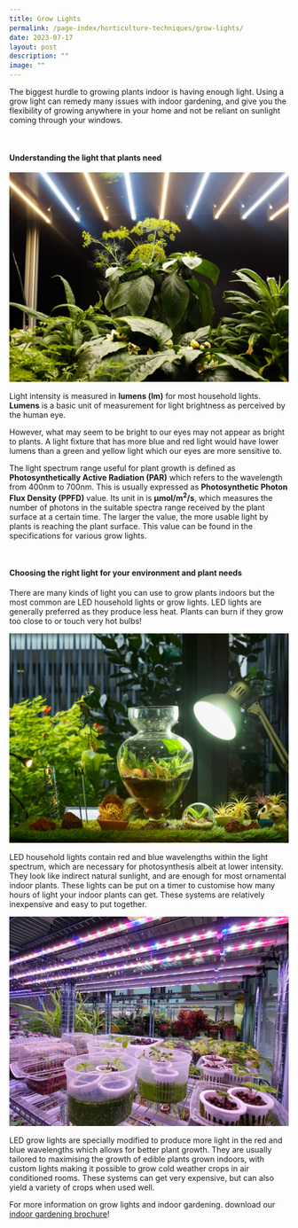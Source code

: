 ```yaml
---
title: Grow Lights
permalink: /page-index/horticulture-techniques/grow-lights/
date: 2023-07-17
layout: post
description: ""
image: ""
---
```

<section>
	<p>The biggest hurdle to growing plants indoor is having enough light. Using a grow light can remedy many issues with indoor gardening, and give you the flexibility of growing anywhere in your home and not be reliant on sunlight coming through your windows. </p>
	<br>
</section>

<section>
	<h4>Understanding the light that plants need</h4>
					<img title="An indoor light growing setup to grow cold-weather crops. Photo by Jacqueline Chua." src="/images/Hardscapes/Growlight_JacChua.jpg">
	<p>Light intensity is measured in <b>lumens (lm)</b> for most household lights. <b>Lumens</b> is a basic unit of measurement for light brightness as perceived by the human eye.</p>
	<p>However, what may seem to be bright to our eyes may not appear as bright to plants. A light fixture that has more blue and red light would have lower lumens than a green and yellow light which our eyes are more sensitive to.</p>  
	<p>The light spectrum range useful for plant growth is defined as <b>Photosynthetically Active Radiation (PAR)</b> which refers to the wavelength from 400nm to 700nm. This is usually expressed as <b>Photosynthetic Photon Flux Density (PPFD)</b> value. Its unit in is <b>µmol/m<sup>2</sup>/s</b>, which measures the number of photons in the suitable spectra range received by the plant surface at a certain time. The larger the value, the more usable light by plants is reaching the plant surface. This value can be found in the specifications for various grow lights.</p>
	<br>
</section>

<section>
	<h4>Choosing the right light for your environment and plant needs</h4>
	<p>There are many kinds of light you can use to grow plants indoors but the most common are LED household lights or grow lights. LED lights are generally preferred as they produce less heat. Plants can burn if they grow too close to or touch very hot bulbs! </p>
			<img title="An LED household light provides the equivalent of indirect natural sunlight, and is enough for most indoor ornamental plants. Photo by Jacqueline Chua." src="/images/Hardscapes/Growlight_JacChua%20(1).jpg">
	<p>LED household lights contain red and blue wavelengths within the light spectrum, which are necessary for photosynthesis albeit at lower intensity. They look like indirect natural sunlight, and are enough for most ornamental indoor plants. These lights can be put on a timer to customise how many hours of light your indoor plants can get. These systems are relatively inexpensive and easy to put together.</p>
	<img title="Red, blue and white LED growlights to grow a variety of plants indoors. Photo by Jacqueline Chua." src="/images/Hardscapes/Growlight_JacChua%20(2).jpg">
	<p>LED grow lights are specially modified to produce more light in the red and blue wavelengths which allows for better plant growth. They are usually tailored to maximising the growth of edible plants grown indoors, with custom lights making it possible to grow cold weather crops in air conditioned rooms. These systems can get very expensive, but can also yield a variety of crops when used well.</p>
	<p>For more information on grow lights and indoor gardening. download our <a download="" href="/files/introduction%20to%20indoor%20gardening.pdf">indoor gardening brochure</a>!
	<br>
</p></section>